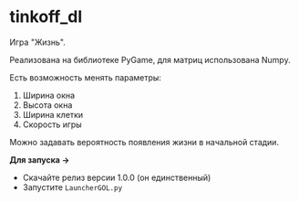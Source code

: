 # tinkoff_dl
Игра "Жизнь".

Реализована на библиотеке PyGame, для матриц использована Numpy.

Есть возможность менять параметры:

1. Ширина окна
2. Высота окна
3. Ширина клетки
4. Скорость игры

Можно задавать вероятность появления жизни в начальной стадии.

__Для запуска ->__

- Скачайте релиз версии 1.0.0 (он единственный)
- Запустите ```LauncherGOL.py```

